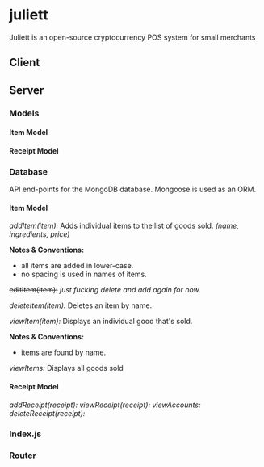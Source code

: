 # juliett
Juliett is an open-source cryptocurrency POS system for small merchants



## Client

## Server


### Models

#### Item Model

#### Receipt Model

### Database
API end-points for the MongoDB database. Mongoose is used as an ORM.

#### Item Model

*addItem(item):* Adds individual items to the list of goods sold. *(name, ingredients, price)*


**Notes & Conventions:**
<ul>
  <li> all items are added in lower-case. </li>
  <li> no spacing is used in names of items. </li>
</ul>

~~editItem(item):~~ *just fucking delete and add again for now.*

*deleteItem(item):* Deletes an item by name.

*viewItem(item):* Displays an individual good that's sold.

**Notes & Conventions:**
<ul>
  <li> items are found by name. </li>

</ul>

*viewItems:* Displays all goods sold

#### Receipt Model

*addReceipt(receipt):*
*viewReceipt(receipt):*
*viewAccounts:*
*deleteReceipt(receipt):*




### Index.js

### Router

